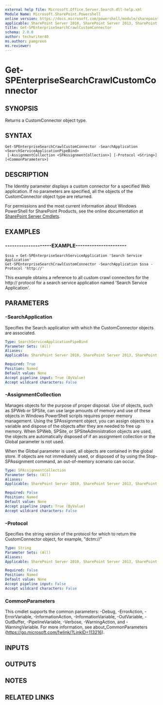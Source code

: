 ```yaml
---
external help file: Microsoft.Office.Server.Search.dll-help.xml
Module Name: Microsoft.SharePoint.Powershell
online version: https://docs.microsoft.com/powershell/module/sharepoint-server/get-spenterprisesearchcrawlcustomconnector
applicable: SharePoint Server 2010, SharePoint Server 2013, SharePoint Server 2016, SharePoint Server 2019
title: Get-SPEnterpriseSearchCrawlCustomConnector
schema: 2.0.0
author: techwriter40
ms.author: pamgreen
ms.reviewer:
---
```


# Get-SPEnterpriseSearchCrawlCustomConnector

## SYNOPSIS
Returns a CustomConnector object type.

## SYNTAX

```
Get-SPEnterpriseSearchCrawlCustomConnector -SearchApplication <SearchServiceApplicationPipeBind>
 [-AssignmentCollection <SPAssignmentCollection>] [-Protocol <String>] [<CommonParameters>]
```

## DESCRIPTION
The Identity parameter displays a custom connector for a specified Web application.
If no parameters are specified, all the objects of the CustomConnector object type are returned.

For permissions and the most current information about Windows PowerShell for SharePoint Products, see the online documentation at [SharePoint Server Cmdlets](https://docs.microsoft.com/powershell/sharepoint/sharepoint-server/sharepoint-server-cmdlets).

## EXAMPLES

### --------------------EXAMPLE---------------------- 
```
$ssa = Get-SPEnterpriseSearchServiceApplication 'Search Service Application'
Get-SPEnterpriseSearchCrawlCustomConnector -SearchApplication $ssa -Protocol 'http://'
```

This example obtains a reference to all custom crawl connectors for the http:// protocol for a search service application named 'Search Service Application'.

## PARAMETERS

### -SearchApplication
Specifies the Search application with which the CustomConnector objects are associated.

```yaml
Type: SearchServiceApplicationPipeBind
Parameter Sets: (All)
Aliases: 
Applicable: SharePoint Server 2010, SharePoint Server 2013, SharePoint Server 2016, SharePoint Server 2019

Required: True
Position: Named
Default value: None
Accept pipeline input: True (ByValue)
Accept wildcard characters: False
```

### -AssignmentCollection
Manages objects for the purpose of proper disposal. Use of objects, such as SPWeb or SPSite, can use large amounts of memory and use of these objects in Windows PowerShell scripts requires proper memory management. Using the SPAssignment object, you can assign objects to a variable and dispose of the objects after they are needed to free up memory. When SPWeb, SPSite, or SPSiteAdministration objects are used, the objects are automatically disposed of if an assignment collection or the Global parameter is not used.

When the Global parameter is used, all objects are contained in the global store. If objects are not immediately used, or disposed of by using the Stop-SPAssignment command, an out-of-memory scenario can occur.

```yaml
Type: SPAssignmentCollection
Parameter Sets: (All)
Aliases: 
Applicable: SharePoint Server 2010, SharePoint Server 2013, SharePoint Server 2016, SharePoint Server 2019

Required: False
Position: Named
Default value: None
Accept pipeline input: True (ByValue)
Accept wildcard characters: False
```

### -Protocol
Specifies the string version of the protocol for which to return the CustomConnector object, for example, "dctm://"

```yaml
Type: String
Parameter Sets: (All)
Aliases: 
Applicable: SharePoint Server 2010, SharePoint Server 2013, SharePoint Server 2016, SharePoint Server 2019

Required: False
Position: Named
Default value: None
Accept pipeline input: False
Accept wildcard characters: False
```

### CommonParameters
This cmdlet supports the common parameters: -Debug, -ErrorAction, -ErrorVariable, -InformationAction, -InformationVariable, -OutVariable, -OutBuffer, -PipelineVariable, -Verbose, -WarningAction, and -WarningVariable. For more information, see about_CommonParameters (https://go.microsoft.com/fwlink/?LinkID=113216).

## INPUTS

## OUTPUTS

## NOTES

## RELATED LINKS



